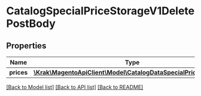 # CatalogSpecialPriceStorageV1DeletePostBody

## Properties
Name | Type | Description | Notes
------------ | ------------- | ------------- | -------------
**prices** | [**\Krak\MagentoApiClient\Model\CatalogDataSpecialPriceInterface[]**](CatalogDataSpecialPriceInterface.md) |  | 

[[Back to Model list]](../README.md#documentation-for-models) [[Back to API list]](../README.md#documentation-for-api-endpoints) [[Back to README]](../README.md)


